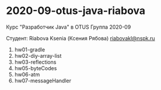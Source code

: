 # 2020-09-otus-java-riabova

Курс "Разработчик Java" в OTUS
Группа 2020-09

Студент:
Riabova Ksenia (Ксения Рябова)
riabovakl@nspk.ru


1. hw01-gradle
2. hw02-diy-array-list
3. hw03-reflections
5. hw05-byteCodes
6. hw06-atm
7. hw07-messageHandler
